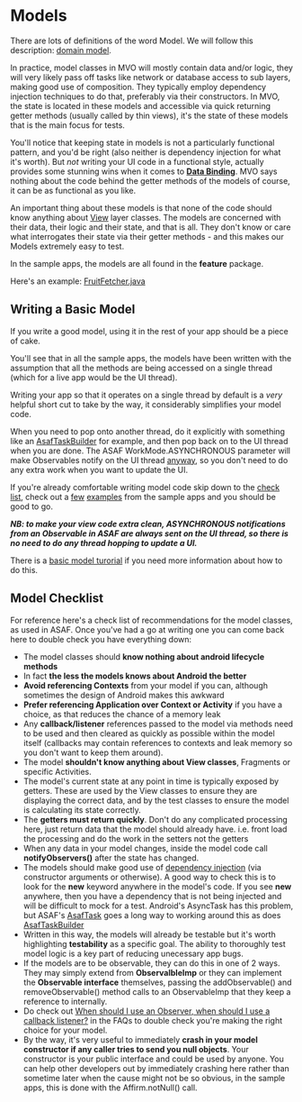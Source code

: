
# Models
There are lots of definitions of the word Model. We will follow this description: [domain model](https://en.wikipedia.org/wiki/Domain_model).

In practice, model classes in MVO will mostly contain data and/or logic, they will very likely pass off tasks like network or database access to sub layers, making good use of composition. They typically employ dependency injection techniques to do that, preferably via their constructors. In MVO, the state is located in these models and accessible via quick returning getter methods (usually called by thin views), it's the state of these models that is the main focus for tests.

You'll notice that keeping state in models is not a particularly functional pattern, and you'd be right (also neither is dependency injection for what it's worth). But *not* writing your UI code in a functional style, actually provides some stunning wins when it comes to [**Data Binding**](https://erdo.github.io/asaf-project/03-databinding.html#shoom). MVO says nothing about the code behind the getter methods of the models of course, it can be as functional as you like.

An important thing about these models is that none of the code should know anything about [View](https://erdo.github.io/asaf-project/01-views.html#shoom) layer classes. The models are concerned with their data, their logic and their state, and that is all. They don't know or care what interrogates their state via their getter methods - and this makes our Models extremely easy to test.

In the sample apps, the models are all found in the **feature** package.

Here's an example: [FruitFetcher.java](https://github.com/erdo/asaf-project/blob/master/example04retrofit/src/main/java/foo/bar/example/asafretrofit/feature/fruit/FruitFetcher.java)

## Writing a Basic Model

If you write a good model, using it in the rest of your app should be a piece of cake.

You'll see that in all the sample apps, the models have been written with the assumption that all the methods are being accessed on a single thread (which for a live app would be the UI thread).

Writing your app so that it operates on a single thread by default is a *very* helpful short cut to take by the way, it considerably simplifies your model code.

When you need to pop onto another thread, do it explicitly with something like an [AsafTaskBuilder](/04-more.html#asynctasks-with-lambdas) for example, and then pop back on to the UI thread when you are done. The ASAF WorkMode.ASYNCHRONOUS parameter will make Observables notify on the UI thread [anyway](https://github.com/erdo/asaf-project/blob/master/asaf-core/src/main/java/co/early/asaf/core/observer/ObservableImp.java), so you don't need to do any extra work when you want to update the UI.

If you're already comfortable writing model code skip down to the [check list](#model-checklist), check out a [few](https://github.com/erdo/asaf-project/blob/master/example04retrofit/src/main/java/foo/bar/example/asafretrofit/feature/fruit/FruitFetcher.java) [examples](https://github.com/erdo/asaf-project/blob/master/example02threading/src/main/java/foo/bar/example/asafthreading/feature/counter/CounterWithProgress.java) from the sample apps and you should be good to go.

***NB: to make your view code extra clean, ASYNCHRONOUS notifications from an Observable in ASAF are always sent on the UI thread, so there is no need to do any thread hopping to update a UI.***

There is a [basic model turorial](/asaf-project/09-more.html#basic-model-tutorial) if you need more information about how to do this.

## Model Checklist

For reference here's a check list of recommendations for the model classes, as used in ASAF. Once you've had a go at writing one you can come back here to double check you have everything down:

- The model classes should **know nothing about android lifecycle methods**
- In fact **the less the models knows about Android the better**
- **Avoid referencing Contexts** from your model if you can, although sometimes the design of Android makes this awkward
- **Prefer referencing Application over Context or Activity** if you have a choice, as that reduces the chance of a memory leak
- Any **callback/listener** references passed to the model via methods need to be used and then cleared as quickly as possible within the model itself (callbacks may contain references to contexts and leak memory so you don't want to keep them around).
- The model **shouldn't know anything about View classes**, Fragments or specific Activities.
- The model's current state at any point in time is typically exposed by getters. These are used by the View classes to ensure they are displaying the correct data, and by the test classes to ensure the model is calculating its state correctly.
- The **getters must return quickly**. Don't do any complicated processing here, just return data that the model should already have. i.e. front load the processing and do the work in the setters not the getters
- When any data in your model changes, inside the model code call **notifyObservers()** after the state has changed.
- The models should make good use of [dependency injection](https://erdo.github.io/asaf-project/09-more.html#dependency-injection-basics) (via constructor arguments or otherwise). A good way to check this is to look for the **new** keyword anywhere in the model's code. If you see **new** anywhere, then you have a dependency that is not being injected and will be difficult to mock for a test. Android's AsyncTask has this problem, but ASAF's [AsafTask](/asaf-project/04-more.html#asaftask) goes a long way to working around this as does [AsafTaskBuilder](/asaf-project/04-more.html#asaftaskbuilder)
- Written in this way, the models will already be testable but it's worth highlighting **testability** as a specific goal. The ability to thoroughly test model logic is a key part of reducing unecessary app bugs.
- If the models are to be observable, they can do this in one of 2 ways. They may simply extend from **ObservalbleImp** or they can implement the **Observable interface** themselves, passing the addObservable() and removeObservable() method calls to an ObservableImp that they keep a reference to internally.
- Do check out [When should I use an Observer, when should I use a callback listener?](/asaf-project/09-more.html#observer-listener) in the FAQs to double check you're making the right choice for your model.
- By the way, it's very useful to immediately **crash in your model constructor if any caller tries to send you null objects**. Your constructor is your public interface and could be used by anyone. You can help other developers out by immediately crashing here rather than sometime later when the cause might not be so obvious, in the sample apps, this is done with the Affirm.notNull() call.

